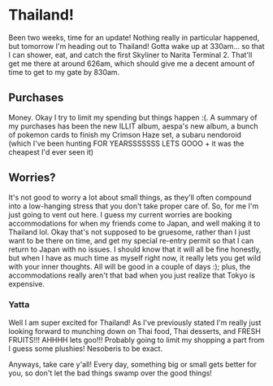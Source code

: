 # Thailand!
Been two weeks, time for an update! Nothing really in particular happened, but tomorrow I'm heading out to Thailand! Gotta wake up at 330am... so that I can shower, eat, and catch the first Skyliner to Narita Terminal 2. That'll get me there at around 626am, which should give me a decent amount of time to get to my gate by 830am.

## Purchases
Money. Okay I try to limit my spending but things happen :(. A summary of my purchases has been the new ILLIT album, aespa's new album, a bunch of pokemon cards to finish my Crimson Haze set, a subaru nendoroid (which I've been hunting FOR YEARSSSSSSS LETS GOOO + it was the cheapest I'd ever seen it)

## Worries?
It's not good to worry a lot about small things, as they'll often compound into a low-hanging stress that you don't take proper care of. So, for me I'm just going to vent out here. I guess my current worries are booking accommodations for when my friends come to Japan, and well making it to Thailand lol. Okay that's not supposed to be gruesome, rather than I just want to be there on time, and get my special re-entry permit so that I can return to Japan with no issues. I should know that it will all be fine honestly, but when I have as much time as myself right now, it really lets you get wild with your inner thoughts. All will be good in a couple of days :); plus, the accommodations really aren't that bad when you just realize that Tokyo is expensive.

### Yatta
Well I am super excited for Thailand! As I've previously stated I'm really just looking forward to munching down on Thai food, Thai desserts, and FRESH FRUITS!!! AHHHH lets goo!!! Probably going to limit my shopping a part from I guess some plushies! Nesoberis to be exact.

Anyways, take care y'all! Every day, something big or small gets better for you, so don't let the bad things swamp over the good things!
